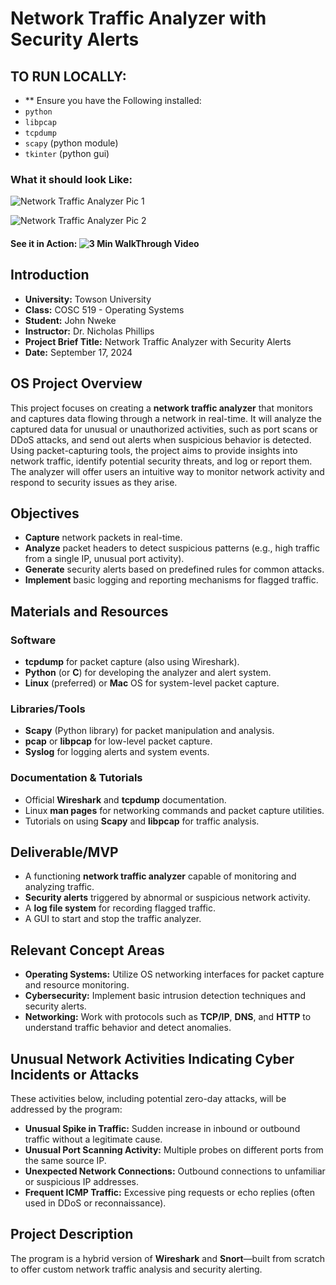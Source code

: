 # Network Traffic Analyzer with Security Alerts

## TO RUN LOCALLY: 
- ** Ensure you have the Following installed:
- `python`
- `libpcap`
- `tcpdump` 
- `scapy` (python module)
- `tkinter` (python gui)

### What it should look Like:

![Network Traffic Analyzer Pic 1](https://i.ibb.co/8BVJXV8/Screen-Shot-2024-12-03-at-10-30-40-PM.png "Network Traffic Analyzer 1")

![Network Traffic Analyzer Pic 2](https://ibb.co/tLSCFbd](https://i.ibb.co/2ZwKHjb/Screen-Shot-2024-12-03-at-10-30-53-PM.png) "Network Traffic Analyzer 2")


#### See it in Action: ![3 Min WalkThrough Video](https://somup.com/cZlfeUJLJF)

## Introduction

- **University:** Towson University  
- **Class:** COSC 519 - Operating Systems  
- **Student:** John Nweke  
- **Instructor:** Dr. Nicholas Phillips  
- **Project Brief Title:** Network Traffic Analyzer with Security Alerts  
- **Date:** September 17, 2024  

## OS Project Overview

This project focuses on creating a **network traffic analyzer** that monitors and captures data flowing through a network in real-time. It will analyze the captured data for unusual or unauthorized activities, such as port scans or DDoS attacks, and send out alerts when suspicious behavior is detected. Using packet-capturing tools, the project aims to provide insights into network traffic, identify potential security threats, and log or report them. The analyzer will offer users an intuitive way to monitor network activity and respond to security issues as they arise.

## Objectives

- **Capture** network packets in real-time.  
- **Analyze** packet headers to detect suspicious patterns (e.g., high traffic from a single IP, unusual port activity).  
- **Generate** security alerts based on predefined rules for common attacks.  
- **Implement** basic logging and reporting mechanisms for flagged traffic.  

## Materials and Resources

### Software

- **tcpdump** for packet capture (also using Wireshark).  
- **Python** (or **C**) for developing the analyzer and alert system.  
- **Linux** (preferred) or **Mac** OS for system-level packet capture.  

### Libraries/Tools

- **Scapy** (Python library) for packet manipulation and analysis.  
- **pcap** or **libpcap** for low-level packet capture.  
- **Syslog** for logging alerts and system events.  

### Documentation & Tutorials

- Official **Wireshark** and **tcpdump** documentation.  
- Linux **man pages** for networking commands and packet capture utilities.  
- Tutorials on using **Scapy** and **libpcap** for traffic analysis.  

## Deliverable/MVP

- A functioning **network traffic analyzer** capable of monitoring and analyzing traffic.  
- **Security alerts** triggered by abnormal or suspicious network activity.  
- A **log file system** for recording flagged traffic.
- A GUI to start and stop the traffic analyzer.

## Relevant Concept Areas

- **Operating Systems:** Utilize OS networking interfaces for packet capture and resource monitoring.  
- **Cybersecurity:** Implement basic intrusion detection techniques and security alerts.  
- **Networking:** Work with protocols such as **TCP/IP**, **DNS**, and **HTTP** to understand traffic behavior and detect anomalies.  

## Unusual Network Activities Indicating Cyber Incidents or Attacks

These activities below, including potential zero-day attacks, will be addressed by the program:

- **Unusual Spike in Traffic:** Sudden increase in inbound or outbound traffic without a legitimate cause.  
- **Unusual Port Scanning Activity:** Multiple probes on different ports from the same source IP.  
- **Unexpected Network Connections:** Outbound connections to unfamiliar or suspicious IP addresses.  
- **Frequent ICMP Traffic:** Excessive ping requests or echo replies (often used in DDoS or reconnaissance).  

## Project Description

The program is a hybrid version of **Wireshark** and **Snort**—built from scratch to offer custom network traffic analysis and security alerting.
